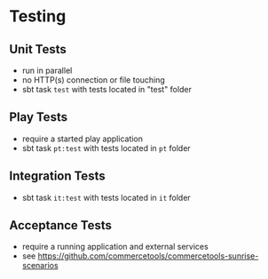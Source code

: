 # Testing

## Unit Tests
* run in parallel
* no HTTP(s) connection or file touching
* sbt task `test` with tests located in "test" folder

## Play Tests
* require a started play application
* sbt task `pt:test` with tests located in `pt` folder

## Integration Tests
* sbt task `it:test` with tests located in `it` folder

## Acceptance Tests
* require a running application and external services
* see https://github.com/commercetools/commercetools-sunrise-scenarios